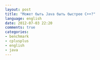```yaml
---
layout: post
title: "Может быть Java быть быстрее C++?"
language: english
date: 2012-07-03 22:20
comments: true
categories: 
- benchmark
- cplusplus
- english
- java
---
```

